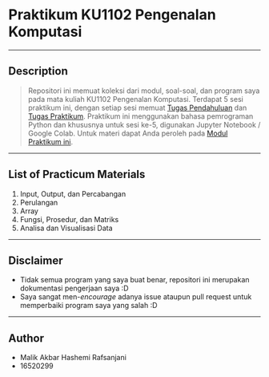 # Praktikum KU1102 Pengenalan Komputasi
---
## Description
> Repositori ini memuat koleksi dari modul, soal-soal, dan program saya pada mata kuliah KU1102 Pengenalan Komputasi. Terdapat 5 sesi praktikum ini, dengan setiap sesi memuat [Tugas Pendahuluan](./Tugas-Pendahuluan) dan [Tugas Praktikum](./Tugas-Praktikum). Praktikum ini menggunakan bahasa pemrograman Python dan khususnya untuk sesi ke-5, digunakan Jupyter Notebook / Google Colab. Untuk materi dapat Anda peroleh pada [Modul Praktikum ini](./Modul%20Praktikum%20(Python).pdf).
---
## List of Practicum Materials
1. Input, Output, dan Percabangan
2. Perulangan
3. Array
4. Fungsi, Prosedur, dan Matriks
5. Analisa dan Visualisasi Data
---
## Disclaimer
- Tidak semua program yang saya buat benar, repositori ini merupakan dokumentasi pengerjaan saya :D
- Saya sangat men-*encourage* adanya issue ataupun pull request untuk memperbaiki program saya yang salah :D
---
## Author
- Malik Akbar Hashemi Rafsanjani
- 16520299